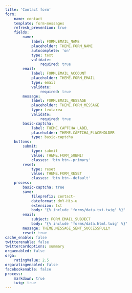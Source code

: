 ```yaml
---
title: 'Contact form'
form:
    name: contact
    template: form-messages
    refresh_prevention: true
    fields:
        name:
            label: FORM.EMAIL_NAME
            placeholder: THEME.FORM_NAME
            autocomplete: 'on'
            type: text
            validate:
                required: true
        email:
            label: FORM.EMAIL_ACCOUNT
            placeholder: THEME.FORM_EMAIL
            type: email
            validate:
                required: true
        message:
            label: FORM.EMAIL_MESSAGE
            placeholder: THEME.FORM_MESSAGE
            type: textarea
            validate:
                required: true
        basic-captcha:
            label: THEME.CAPTCHA_LABEL
            placeholder: THEME.CAPTCHA_PLACEHOLDER
            type: basic-captcha
    buttons:
        submit:
            type: submit
            value: THEME.FORM_SUBMIT
            classes: 'btn btn--primary'
        reset:
            type: reset
            value: THEME.FORM_RESET
            classes: 'btn btn--default'
    process:
        basic-captcha: true
        save:
            fileprefix: contact-
            dateformat: dmY-His-u
            extension: txt
            body: "{% include 'forms/data.txt.twig' %}"
        email:
            subject: FORM.EMAIL_SUBJECT
            body: "{% include 'forms/data.html.twig' %}"
        message: THEME.MESSAGE_SENT_SUCCESSFULLY
        reset: true
cache_enable: false
twitterenable: false
twittercardoptions: summary
orgaenabled: false
orga:
    ratingValue: 2.5
orgaratingenabled: false
facebookenable: false
process:
    markdown: true
    twig: true
---
```

